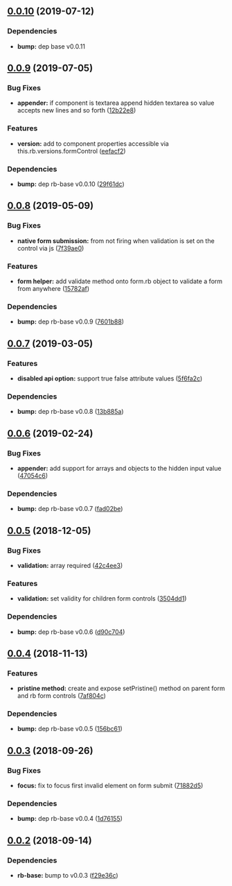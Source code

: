 ## [0.0.10](https://github.com/rapid-build-ui/form-control/compare/v0.0.9...v0.0.10) (2019-07-12)


### Dependencies

* **bump:** dep base v0.0.11



## [0.0.9](https://github.com/rapid-build-ui/form-control/compare/v0.0.8...v0.0.9) (2019-07-05)


### Bug Fixes

* **appender:** if component is textarea append hidden textarea so value accepts new lines and so forth ([12b22e8](https://github.com/rapid-build-ui/form-control/commit/12b22e8))


### Features

* **version:** add to component properties accessible via this.rb.versions.formControl ([eefacf2](https://github.com/rapid-build-ui/form-control/commit/eefacf2))


### Dependencies

* **bump:** dep rb-base v0.0.10 ([29f61dc](https://github.com/rapid-build-ui/form-control/commit/29f61dc))



## [0.0.8](https://github.com/rapid-build-ui/form-control/compare/v0.0.7...v0.0.8) (2019-05-09)


### Bug Fixes

* **native form submission:** from not firing when validation is set on the control via js ([7f39ae0](https://github.com/rapid-build-ui/form-control/commit/7f39ae0))


### Features

* **form helper:** add validate method onto form.rb object to validate a form from anywhere ([15782af](https://github.com/rapid-build-ui/form-control/commit/15782af))


### Dependencies

* **bump:** dep rb-base v0.0.9 ([7601b88](https://github.com/rapid-build-ui/form-control/commit/7601b88))



## [0.0.7](https://github.com/rapid-build-ui/form-control/compare/v0.0.6...v0.0.7) (2019-03-05)


### Features

* **disabled api option:** support true false attribute values ([5f6fa2c](https://github.com/rapid-build-ui/form-control/commit/5f6fa2c))


### Dependencies

* **bump:** dep rb-base v0.0.8 ([13b885a](https://github.com/rapid-build-ui/form-control/commit/13b885a))



## [0.0.6](https://github.com/rapid-build-ui/form-control/compare/v0.0.5...v0.0.6) (2019-02-24)


### Bug Fixes

* **appender:** add support for arrays and objects to the hidden input value ([47054c6](https://github.com/rapid-build-ui/form-control/commit/47054c6))


### Dependencies

* **bump:** dep rb-base v0.0.7 ([fad02be](https://github.com/rapid-build-ui/form-control/commit/fad02be))



## [0.0.5](https://github.com/rapid-build-ui/form-control/compare/v0.0.4...v0.0.5) (2018-12-05)


### Bug Fixes

* **validation:** array required ([42c4ee3](https://github.com/rapid-build-ui/form-control/commit/42c4ee3))


### Features

* **validation:** set validity for children form controls ([3504dd1](https://github.com/rapid-build-ui/form-control/commit/3504dd1))


### Dependencies

* **bump:** dep rb-base v0.0.6 ([d90c704](https://github.com/rapid-build-ui/form-control/commit/d90c704))



## [0.0.4](https://github.com/rapid-build-ui/form-control/compare/v0.0.3...v0.0.4) (2018-11-13)


### Features

* **pristine method:** create and expose setPristine() method on parent form and rb form controls ([7af804c](https://github.com/rapid-build-ui/form-control/commit/7af804c))


### Dependencies

* **bump:** dep rb-base v0.0.5 ([156bc61](https://github.com/rapid-build-ui/form-control/commit/156bc61))



## [0.0.3](https://github.com/rapid-build-ui/form-control/compare/v0.0.2...v0.0.3) (2018-09-26)


### Bug Fixes

* **focus:** fix to focus first invalid element on form submit ([71882d5](https://github.com/rapid-build-ui/form-control/commit/71882d5))


### Dependencies

* **bump:** dep rb-base v0.0.4 ([1d76155](https://github.com/rapid-build-ui/form-control/commit/1d76155))



## [0.0.2](https://github.com/rapid-build-ui/form-control/compare/v0.0.1...v0.0.2) (2018-09-14)


### Dependencies

* **rb-base:** bump to v0.0.3 ([f29e36c](https://github.com/rapid-build-ui/form-control/commit/f29e36c))

